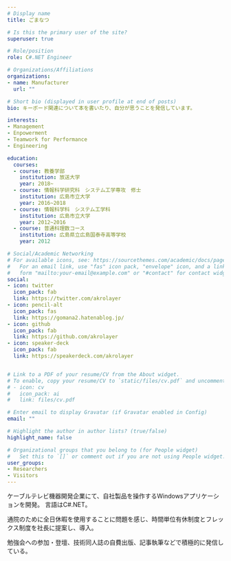 ```yaml
---
# Display name
title: ごまなつ

# Is this the primary user of the site?
superuser: true

# Role/position
role: C#.NET Engineer

# Organizations/Affiliations
organizations:
- name: Manufacturer
  url: ""

# Short bio (displayed in user profile at end of posts)
bio: キーボード関連について本を書いたり、自分が思うことを発信しています。

interests:
- Management
- Enpowerment
- Teamwork for Performance
- Engineering

education:
  courses:
  - course: 教養学部
    institution: 放送大学
    year: 2018~
  - course: 情報科学研究科　システム工学専攻　修士
    institution: 広島市立大学
    year: 2016~2018
  - course: 情報科学科　システム工学科
    institution: 広島市立大学
    year: 2012~2016
  - course: 普通科理数コース
    institution: 広島県立広島国泰寺高等学校
    year: 2012

# Social/Academic Networking
# For available icons, see: https://sourcethemes.com/academic/docs/page-builder/#icons
#   For an email link, use "fas" icon pack, "envelope" icon, and a link in the
#   form "mailto:your-email@example.com" or "#contact" for contact widget.
social:
- icon: twitter
  icon_pack: fab
  link: https://twitter.com/akrolayer
- icon: pencil-alt
  icon_pack: fas
  link: https://gomana2.hatenablog.jp/
- icon: github
  icon_pack: fab
  link: https://github.com/akrolayer
- icon: speaker-deck
  icon_pack: fab
  link: https://speakerdeck.com/akrolayer


# Link to a PDF of your resume/CV from the About widget.
# To enable, copy your resume/CV to `static/files/cv.pdf` and uncomment the lines below.
# - icon: cv
#   icon_pack: ai
#   link: files/cv.pdf

# Enter email to display Gravatar (if Gravatar enabled in Config)
email: ""

# Highlight the author in author lists? (true/false)
highlight_name: false

# Organizational groups that you belong to (for People widget)
#   Set this to `[]` or comment out if you are not using People widget.
user_groups:
- Researchers
- Visitors
---
```


ケーブルテレビ機器開発企業にて、自社製品を操作するWindowsアプリケーションを開発。
言語はC#.NET。

通院のために全日休暇を使用することに問題を感じ、時間単位有休制度とフレックス制度を社長に提案し、導入。

勉強会への参加・登壇、技術同人誌の自費出版、記事執筆などで積極的に発信している。
